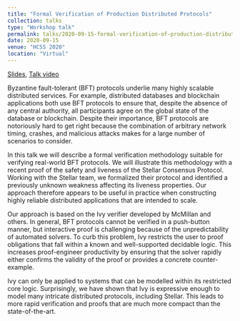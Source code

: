 ```yaml
---
title: "Formal Verification of Production Distributed Protocols"
collection: talks
type: "Workshop talk"
permalink: talks/2020-09-15-formal-verification-of-production-distributed-protocols
date: 2020-09-15
venue: "HCSS 2020"
location: "Virtual" 
---
```


[Slides](https://mikedodds.github.io/files/talks/2020-09-15-formal-verification-of-production-distributed-protocols.pdf), [Talk video](https://sos-vo.org/node/69925)

Byzantine fault-tolerant (BFT) protocols underlie many highly scalable distributed services. For example, distributed databases and blockchain applications both use BFT protocols to ensure that, despite the absence of any central authority, all participants agree on the global state of the database or blockchain. Despite their importance, BFT protocols are notoriously hard to get right because the combination of arbitrary network timing, crashes, and malicious attacks makes for a large number of scenarios to consider.

In this talk we will describe a formal verification methodology suitable for verifying real-world BFT protocols. We will illustrate this methodology with a recent proof of the safety and liveness of the Stellar Consensus Protocol. Working with the Stellar team, we formalized their protocol and identified a previously unknown weakness affecting its liveness properties. Our approach therefore appears to be useful in practice when constructing highly reliable distributed applications that are intended to scale.

Our approach is based on the Ivy verifier developed by McMillan and others. In general, BFT protocols cannot be verified in a push-button manner, but interactive proof is challenging because of the unpredictability of automated solvers. To curb this problem, Ivy restricts the user to proof obligations that fall within a known and well-supported decidable logic. This increases proof-engineer productivity by ensuring that the solver rapidly either confirms the validity of the proof or provides a concrete counter-example.

Ivy can only be applied to systems that can be modelled within its restricted core logic. Surprisingly, we have shown that Ivy is expressive enough to model many intricate distributed protocols, including Stellar. This leads to more rapid verification and proofs that are much more compact than the state-of-the-art.



